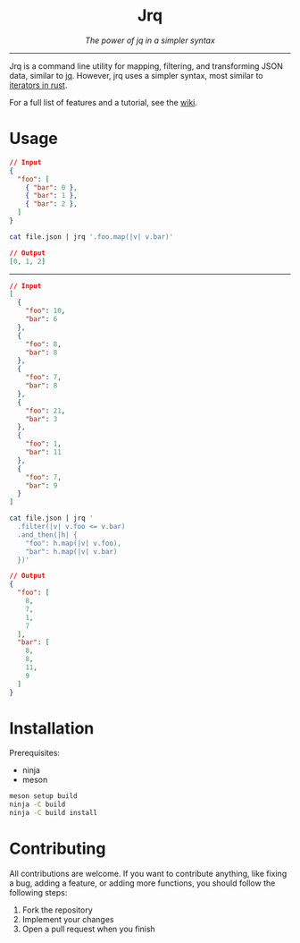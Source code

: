 <div align="center">
  <h1>Jrq</h1>
  <i>The power of jq in a simpler syntax</i>
</div>

---

Jrq is a command line utility for mapping, filtering, and transforming JSON
data, similar to [jq](https://jqlang.org/). However, jrq uses a simpler syntax,
most similar to [iterators in rust](https://doc.rust-lang.org/rust-by-example/trait/iter.html).

For a full list of features and a tutorial, see the [wiki](https://github.com/Fejiberglibstein/jrq/wiki).

# Usage

```json
// Input
{
  "foo": [
    { "bar": 0 },
    { "bar": 1 },
    { "bar": 2 },
  ]
}
```

```bash
cat file.json | jrq '.foo.map(|v| v.bar)'
```

```json
// Output
[0, 1, 2]
```

---

```json
// Input
[
  {
    "foo": 10,
    "bar": 6                
  },                        
  {                            
    "foo": 8,
    "bar": 8
  },
  {
    "foo": 7,
    "bar": 8
  },
  {
    "foo": 21,
    "bar": 3
  },
  {
    "foo": 1,
    "bar": 11
  },
  {
    "foo": 7,
    "bar": 9
  }
]
```

```bash
cat file.json | jrq '
  .filter(|v| v.foo <= v.bar)
  .and_then(|h| {
    "foo": h.map(|v| v.foo),
    "bar": h.map(|v| v.bar)
  })'

```

```json
// Output
{
  "foo": [
    8, 
    7, 
    1, 
    7
  ], 
  "bar": [
    8, 
    8, 
    11, 
    9
  ]
}
```

# Installation

Prerequisites:
- ninja
- meson

```bash
meson setup build
ninja -C build
ninja -C build install
```


# Contributing

All contributions are welcome. If you want to contribute anything, like fixing a
bug, adding a feature, or adding more functions, you should follow the following
steps:

1. Fork the repository
2. Implement your changes
3. Open a pull request when you finish
